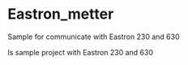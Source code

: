 # Eastron_metter
Sample for communicate with Eastron 230 and 630 

Is sample project with Eastron 230 and 630
